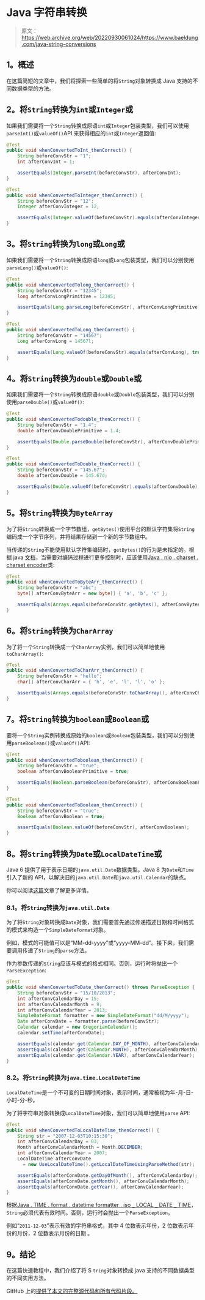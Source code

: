 # Java 字符串转换

> 原文：<https://web.archive.org/web/20220930061024/https://www.baeldung.com/java-string-conversions>

## 1。概述

在这篇简短的文章中，我们将探索一些简单的将`String`对象转换成 Java 支持的不同数据类型的方法。

## 2。将`String`转换为`int`或`Integer`或

如果我们需要将一个`String`转换成原语`int`或`Integer`包装类型，我们可以使用`parseInt()`或`valueOf()`API 来获得相应的`int`或`Integer`返回值:

```java
@Test
public void whenConvertedToInt_thenCorrect() {
    String beforeConvStr = "1";
    int afterConvInt = 1;

    assertEquals(Integer.parseInt(beforeConvStr), afterConvInt);
}

@Test
public void whenConvertedToInteger_thenCorrect() {
    String beforeConvStr = "12";
    Integer afterConvInteger = 12;

    assertEquals(Integer.valueOf(beforeConvStr).equals(afterConvInteger), true);
}
```

## 3。将`String`转换为`long`或`Long`或

如果我们需要将一个`String`转换成原语`long`或`Long`包装类型，我们可以分别使用`parseLong()`或`valueOf()`:

```java
@Test
public void whenConvertedTolong_thenCorrect() {
    String beforeConvStr = "12345";
    long afterConvLongPrimitive = 12345;

    assertEquals(Long.parseLong(beforeConvStr), afterConvLongPrimitive);
}

@Test
public void whenConvertedToLong_thenCorrect() {
    String beforeConvStr = "14567";
    Long afterConvLong = 14567l;

    assertEquals(Long.valueOf(beforeConvStr).equals(afterConvLong), true);
}
```

## 4。将`String`转换为`double`或`Double`或

如果我们需要将一个`String`转换成原语`double`或`Double`包装类型，我们可以分别使用`parseDouble()`或`valueOf()`:

```java
@Test
public void whenConvertedTodouble_thenCorrect() {
    String beforeConvStr = "1.4";
    double afterConvDoublePrimitive = 1.4;

    assertEquals(Double.parseDouble(beforeConvStr), afterConvDoublePrimitive, 0.0);
}

@Test
public void whenConvertedToDouble_thenCorrect() {
    String beforeConvStr = "145.67";
    double afterConvDouble = 145.67d;

    assertEquals(Double.valueOf(beforeConvStr).equals(afterConvDouble), true);
}
```

## 5。将`String`转换为`ByteArray`

为了将`String`转换成一个字节数组，`getBytes()`使用平台的默认字符集将`String`编码成一个字节序列，并将结果存储到一个新的字节数组中。

当传递的`String`不能使用默认字符集编码时，`getBytes()`的行为是未指定的。根据 java [文档](https://web.archive.org/web/20220625235933/https://docs.oracle.com/en/java/javase/11/docs/api/java.base/java/lang/String.html)，当需要对编码过程进行更多控制时，应该使用[Java . nio . charset . charset encoder](https://web.archive.org/web/20220625235933/https://docs.oracle.com/en/java/javase/11/docs/api/java.base/java/nio/charset/CharsetEncoder.html)类:

```java
@Test
public void whenConvertedToByteArr_thenCorrect() {
    String beforeConvStr = "abc";
    byte[] afterConvByteArr = new byte[] { 'a', 'b', 'c' };

    assertEquals(Arrays.equals(beforeConvStr.getBytes(), afterConvByteArr), true);
}
```

## 6。将`String`转换为`CharArray`

为了将一个`String`转换成一个`CharArray`实例，我们可以简单地使用`toCharArray()`:

```java
@Test
public void whenConvertedToCharArr_thenCorrect() {
    String beforeConvStr = "hello";
    char[] afterConvCharArr = { 'h', 'e', 'l', 'l', 'o' };

    assertEquals(Arrays.equals(beforeConvStr.toCharArray(), afterConvCharArr), true);
}
```

## 7。将`String`转换为`boolean`或`Boolean`或

要将一个`String`实例转换成原始的`boolean`或`Boolean`包装类型，我们可以分别使用`parseBoolean()`或`valueOf()`API:

```java
@Test
public void whenConvertedToboolean_thenCorrect() {
    String beforeConvStr = "true";
    boolean afterConvBooleanPrimitive = true;

    assertEquals(Boolean.parseBoolean(beforeConvStr), afterConvBooleanPrimitive);
}

@Test
public void whenConvertedToBoolean_thenCorrect() {
    String beforeConvStr = "true";
    Boolean afterConvBoolean = true;

    assertEquals(Boolean.valueOf(beforeConvStr), afterConvBoolean);
}
```

## 8。将`String`转换为`Date`或`LocalDateTime`或

Java 6 提供了用于表示日期的`java.util.Date`数据类型。Java 8 为`Date`和`Time`引入了新的 API，以解决旧的`java.util.Date`和`java.util.Calendar`的缺点。

你可以阅读[这篇](/web/20220625235933/https://www.baeldung.com/java-8-date-time-intro)文章了解更多详情。

### 8.1。将`String`转换为`java.util.Date`

为了将`String`对象转换成`Date`对象，我们需要首先通过传递描述日期和时间格式的模式来构造一个`SimpleDateFormat`对象。

例如，模式的可能值可以是“MM-dd-yyyy”或“yyyy-MM-dd”。接下来，我们需要调用传递了`String`的`parse`方法。

作为参数传递的`String`应该与模式的格式相同。否则，运行时将抛出一个`ParseException`:

```java
@Test
public void whenConvertedToDate_thenCorrect() throws ParseException {
    String beforeConvStr = "15/10/2013";
    int afterConvCalendarDay = 15;
    int afterConvCalendarMonth = 9;
    int afterConvCalendarYear = 2013;
    SimpleDateFormat formatter = new SimpleDateFormat("dd/M/yyyy");
    Date afterConvDate = formatter.parse(beforeConvStr);
    Calendar calendar = new GregorianCalendar();
    calendar.setTime(afterConvDate);

    assertEquals(calendar.get(Calendar.DAY_OF_MONTH), afterConvCalendarDay);
    assertEquals(calendar.get(Calendar.MONTH), afterConvCalendarMonth);
    assertEquals(calendar.get(Calendar.YEAR), afterConvCalendarYear);
}
```

### 8.2。将`String`转换为`java.time.LocalDateTime`

`LocalDateTime`是一个不可变的日期时间对象，表示时间，通常被视为年-月-日-小时-分-秒。

为了将字符串对象转换成`LocalDateTime`对象，我们可以简单地使用`parse` API:

```java
@Test
public void whenConvertedToLocalDateTime_thenCorrect() {
    String str = "2007-12-03T10:15:30";
    int afterConvCalendarDay = 03;
    Month afterConvCalendarMonth = Month.DECEMBER;
    int afterConvCalendarYear = 2007;
    LocalDateTime afterConvDate 
      = new UseLocalDateTime().getLocalDateTimeUsingParseMethod(str);

    assertEquals(afterConvDate.getDayOfMonth(), afterConvCalendarDay);
    assertEquals(afterConvDate.getMonth(), afterConvCalendarMonth);
    assertEquals(afterConvDate.getYear(), afterConvCalendarYear);
}
```

根据[Java . TIME . format . datetime formatter . iso _ LOCAL _ DATE _ TIME](https://web.archive.org/web/20220625235933/https://docs.oracle.com/en/java/javase/11/docs/api/java.base/java/time/format/DateTimeFormatter.html#ISO_LOCAL_DATE_TIME)，`String`必须代表有效时间。否则，运行时会抛出一个`ParseException`。

例如“`2011-12-03`”表示有效的字符串格式，其中 4 位数表示年份，2 位数表示年份的月份，2 位数表示月份的日期 。

## 9。结论

在这篇快速教程中，我们介绍了将 S `tring`对象转换成 java 支持的不同数据类型的不同实用方法。

GitHub 上的[提供了本文的完整源代码和所有代码片段。](https://web.archive.org/web/20220625235933/https://github.com/eugenp/tutorials/tree/master/core-java-modules/core-java-string-conversions-2)